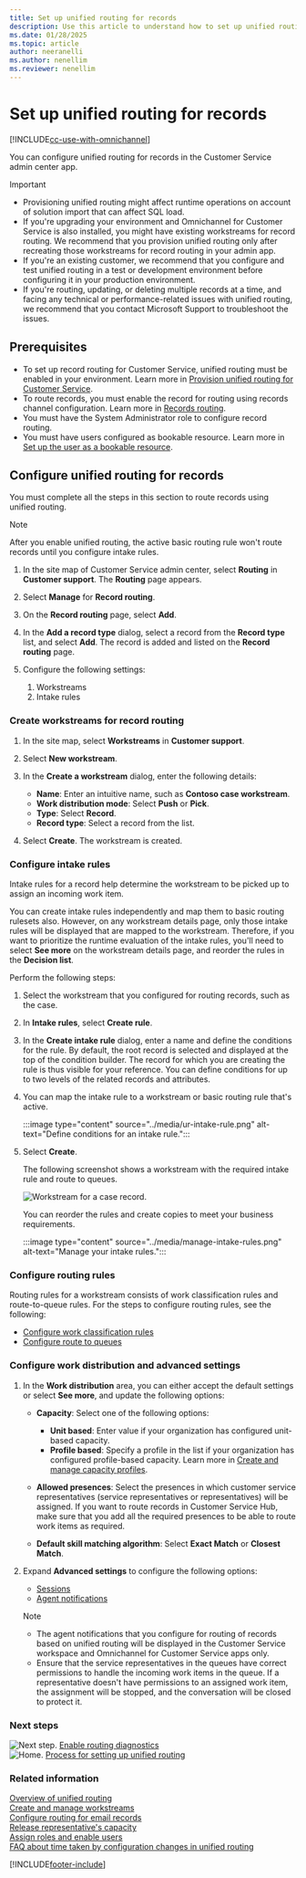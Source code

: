 ```yaml
---
title: Set up unified routing for records
description: Use this article to understand how to set up unified routing for records in Customer Service.
ms.date: 01/28/2025
ms.topic: article
author: neeranelli
ms.author: nenellim
ms.reviewer: nenellim
---
```


# Set up unified routing for records

[!INCLUDE[cc-use-with-omnichannel](../../includes/cc-use-with-omnichannel.md)]

You can configure unified routing for records in the Customer Service admin center app.

> [!IMPORTANT]
> - Provisioning unified routing might affect runtime operations on account of solution import that can affect SQL load.
> - If you're upgrading your environment and Omnichannel for Customer Service is also installed, you might have existing workstreams for record routing. We recommend that you provision unified routing only after recreating those workstreams for record routing in your admin app.
> - If you're an existing customer, we recommend that you configure and test unified routing in a test or development environment before configuring it in your production environment.
> - If you're routing, updating, or deleting multiple records at a time, and facing any technical or performance-related issues with unified routing, we recommend that you contact Microsoft Support to troubleshoot the issues.

## Prerequisites

- To set up record routing for Customer Service, unified routing must be enabled in your environment. Learn more in [Provision unified routing for Customer Service](provision-unified-routing.md).
- To route records, you must enable the record for routing using records channel configuration. Learn more in [Records routing](enable-entities-for-queues.md).
- You must have the System Administrator role to configure record routing.
- You must have users configured as bookable resource. Learn more in [Set up the user as a bookable resource](users-user-profiles.md).

## Configure unified routing for records

You must complete all the steps in this section to route records using unified routing.

> [!NOTE]
> After you enable unified routing, the active basic routing rule won't route records until you configure intake rules.

1. In the site map of Customer Service admin center, select **Routing** in **Customer support**. The **Routing** page appears.

1. Select **Manage** for **Record routing**.

1. On the **Record routing** page, select **Add**.

1. In the **Add a record type** dialog, select a record from the **Record type** list, and select **Add**. The record is added and listed on the **Record routing** page.

1. Configure the following settings:
   1. Workstreams
   1. Intake rules

### Create workstreams for record routing

1. In the site map, select **Workstreams** in **Customer support**.
   
1. Select **New workstream**.

1. In the **Create a workstream** dialog, enter the following details:
    - **Name**: Enter an intuitive name, such as **Contoso case workstream**.
    - **Work distribution mode**: Select **Push** or **Pick**.
    - **Type**: Select **Record**.
    - **Record type**: Select a record from the list.

1. Select **Create**. The workstream is created.

### Configure intake rules

Intake rules for a record help determine the workstream to be picked up to assign an incoming work item.

You can create intake rules independently and map them to basic routing rulesets also. However, on any workstream details page, only those intake rules will be displayed that are mapped to the workstream. Therefore, if you want to prioritize the runtime evaluation of the intake rules, you'll need to select **See more** on the workstream details page, and reorder the rules in the **Decision list**.

Perform the following steps:

1. Select the workstream that you configured for routing records, such as the case.

1. In **Intake rules**, select **Create rule**.

1. In the **Create intake rule** dialog, enter a name and define the conditions for the rule. By default, the root record is selected and displayed at the top of the condition builder. The record for which you are creating the rule is thus visible for your reference. You can define conditions for up to two levels of the related records and attributes.

1. You can map the intake rule to a workstream or basic routing rule that's active.

   :::image type="content" source="../media/ur-intake-rule.png" alt-text="Define conditions for an intake rule.":::

4. Select **Create**.

   The following screenshot shows a workstream with the required intake rule and route to queues.

    ![Workstream for a case record.](../media/ur-record-routing-workstream.png "Workstream for a case record")

   You can reorder the rules and create copies to meet your business requirements.

    :::image type="content" source="../media/manage-intake-rules.png" alt-text="Manage your intake rules.":::

### Configure routing rules

Routing rules for a workstream consists of work classification rules and route-to-queue rules. For the steps to configure routing rules, see the following:

- [Configure work classification rules](configure-work-classification.md#create-work-classification-rulesets)  
- [Configure route to queues](configure-route-to-queue-rules.md)

### Configure work distribution and advanced settings

1. In the **Work distribution** area, you can either accept the default settings or select **See more**, and update the following options:

   - **Capacity**: Select one of the following options:
     - **Unit based**: Enter value if your organization has configured unit-based capacity.
     - **Profile based**: Specify a profile in the list if your organization has configured profile-based capacity. Learn more in [Create and manage capacity profiles](capacity-profiles.md). 

   - **Allowed presences**: Select the presences in which customer service representatives (service representatives or representatives) will be assigned. If you want to route records in Customer Service Hub, make sure that you add all the required presences to be able to route work items as required.

   - **Default skill matching algorithm**: Select **Exact Match** or **Closest Match**.

2. Expand **Advanced settings** to configure the following options:
   - [Sessions](session-templates.md)
   - [Agent notifications](notification-templates.md#out-of-the-box-notification-templates)

   > [!NOTE]
   > - The agent notifications that you configure for routing of records based on unified routing will be displayed in the Customer Service workspace and Omnichannel for Customer Service apps only.
   > - Ensure that the service representatives in the queues have correct permissions to handle the incoming work items in the queue. If a representative doesn't have permissions to an assigned work item, the assignment will be stopped, and the conversation will be closed to protect it.

### Next steps

![Next step.](../media/right-arrow.png "Next step") [Enable routing diagnostics](unified-routing-diagnostics.md#manage-routing-diagnostics)  
![Home.](../media/home-button.png "Home") [Process for setting up unified routing](set-up-routing-process.md)  

### Related information

[Overview of unified routing](overview-unified-routing.md)  
[Create and manage workstreams](create-workstreams.md)    
[Configure routing for email records](configure-routing-for-email-records.md)  
[Release representative's capacity](capacity-profiles.md#release-capacity-for-representatives)  
[Assign roles and enable users](../implement/add-users-assign-roles.md)  
[FAQ about time taken by configuration changes in unified routing](faqs.md#how-long-does-a-configuration-change-to-the-omnichannel-for-customer-service-and-unified-routing-settings-take-to-update)  


[!INCLUDE[footer-include](../../includes/footer-banner.md)]
